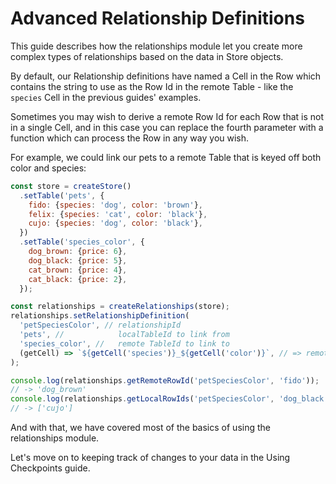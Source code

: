 # Advanced Relationship Definitions

This guide describes how the relationships module let you create more complex
types of relationships based on the data in Store objects.

By default, our Relationship definitions have named a Cell in the Row which
contains the string to use as the Row Id in the remote Table - like the
`species` Cell in the previous guides' examples.

Sometimes you may wish to derive a remote Row Id for each Row that is not in a
single Cell, and in this case you can replace the fourth parameter with a
function which can process the Row in any way you wish.

For example, we could link our pets to a remote Table that is keyed off both
color and species:

```js
const store = createStore()
  .setTable('pets', {
    fido: {species: 'dog', color: 'brown'},
    felix: {species: 'cat', color: 'black'},
    cujo: {species: 'dog', color: 'black'},
  })
  .setTable('species_color', {
    dog_brown: {price: 6},
    dog_black: {price: 5},
    cat_brown: {price: 4},
    cat_black: {price: 2},
  });

const relationships = createRelationships(store);
relationships.setRelationshipDefinition(
  'petSpeciesColor', // relationshipId
  'pets', //            localTableId to link from
  'species_color', //   remote TableId to link to
  (getCell) => `${getCell('species')}_${getCell('color')}`, // => remote Row Id
);

console.log(relationships.getRemoteRowId('petSpeciesColor', 'fido'));
// -> 'dog_brown'
console.log(relationships.getLocalRowIds('petSpeciesColor', 'dog_black'));
// -> ['cujo']
```

And with that, we have covered most of the basics of using the relationships
module.

Let's move on to keeping track of changes to your data in the Using Checkpoints
guide.
